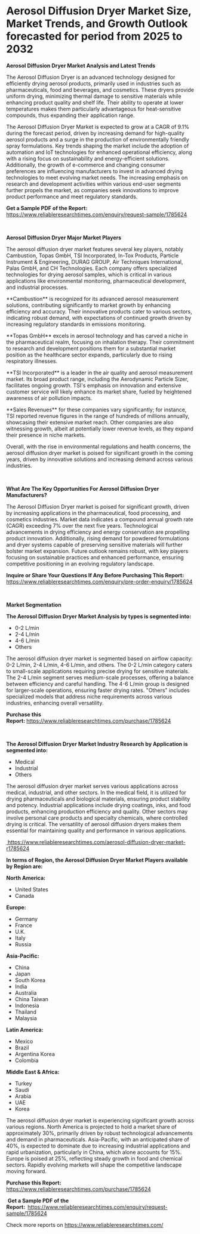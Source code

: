 <p><h1>Aerosol Diffusion Dryer Market Size, Market Trends, and Growth Outlook forecasted for period from 2025 to 2032</h1></p><p><strong>Aerosol Diffusion Dryer Market Analysis and Latest Trends</strong></p>
<p><p>The Aerosol Diffusion Dryer is an advanced technology designed for efficiently drying aerosol products, primarily used in industries such as pharmaceuticals, food and beverages, and cosmetics. These dryers provide uniform drying, minimizing thermal damage to sensitive materials while enhancing product quality and shelf life. Their ability to operate at lower temperatures makes them particularly advantageous for heat-sensitive compounds, thus expanding their application range.</p><p>The Aerosol Diffusion Dryer Market is expected to grow at a CAGR of 9.1% during the forecast period, driven by increasing demand for high-quality aerosol products and a surge in the production of environmentally friendly spray formulations. Key trends shaping the market include the adoption of automation and IoT technologies for enhanced operational efficiency, along with a rising focus on sustainability and energy-efficient solutions. Additionally, the growth of e-commerce and changing consumer preferences are influencing manufacturers to invest in advanced drying technologies to meet evolving market needs. The increasing emphasis on research and development activities within various end-user segments further propels the market, as companies seek innovations to improve product performance and meet regulatory standards.</p></p>
<p><strong>Get a Sample PDF of the Report:&nbsp;</strong> <a href="https://www.reliableresearchtimes.com/enquiry/request-sample/1785624?utm_campaign=3565&utm_medium=2&utm_source=Github&utm_content=ia&utm_term=25032025&utm_id=aerosol-diffusion-dryer">https://www.reliableresearchtimes.com/enquiry/request-sample/1785624</a></p>
<p>&nbsp;</p>
<p><strong>Aerosol Diffusion Dryer Major Market Players</strong></p>
<p><p>The aerosol diffusion dryer market features several key players, notably Cambustion, Topas GmbH, TSI Incorporated, In-Tox Products, Particle Instrument & Engineering, DURAG GROUP, Air Techniques International, Palas GmbH, and CH Technologies. Each company offers specialized technologies for drying aerosol samples, which is critical in various applications like environmental monitoring, pharmaceutical development, and industrial processes.</p><p>**Cambustion** is recognized for its advanced aerosol measurement solutions, contributing significantly to market growth by enhancing efficiency and accuracy. Their innovative products cater to various sectors, indicating robust demand, with expectations of continued growth driven by increasing regulatory standards in emissions monitoring.</p><p>**Topas GmbH** excels in aerosol technology and has carved a niche in the pharmaceutical realm, focusing on inhalation therapy. Their commitment to research and development positions them for a substantial market position as the healthcare sector expands, particularly due to rising respiratory illnesses.</p><p>**TSI Incorporated** is a leader in the air quality and aerosol measurement market. Its broad product range, including the Aerodynamic Particle Sizer, facilitates ongoing growth. TSI's emphasis on innovation and extensive customer service will likely enhance its market share, fueled by heightened awareness of air pollution impacts.</p><p>**Sales Revenues** for these companies vary significantly; for instance, TSI reported revenue figures in the range of hundreds of millions annually, showcasing their extensive market reach. Other companies are also witnessing growth, albeit at potentially lower revenue levels, as they expand their presence in niche markets.</p><p>Overall, with the rise in environmental regulations and health concerns, the aerosol diffusion dryer market is poised for significant growth in the coming years, driven by innovative solutions and increasing demand across various industries.</p></p>
<p>&nbsp;</p>
<p><strong>What Are The Key Opportunities For Aerosol Diffusion Dryer Manufacturers?</strong></p>
<p><p>The Aerosol Diffusion Dryer market is poised for significant growth, driven by increasing applications in the pharmaceutical, food processing, and cosmetics industries. Market data indicates a compound annual growth rate (CAGR) exceeding 7% over the next five years. Technological advancements in drying efficiency and energy conservation are propelling product innovation. Additionally, rising demand for powdered formulations and dryer systems capable of preserving sensitive materials will further bolster market expansion. Future outlook remains robust, with key players focusing on sustainable practices and enhanced performance, ensuring competitive positioning in an evolving regulatory landscape.</p></p>
<p><strong>Inquire or Share Your Questions If Any Before Purchasing This Report:</strong> <a href="https://www.reliableresearchtimes.com/enquiry/pre-order-enquiry/1785624?utm_campaign=3565&utm_medium=2&utm_source=Github&utm_content=ia&utm_term=25032025&utm_id=aerosol-diffusion-dryer">https://www.reliableresearchtimes.com/enquiry/pre-order-enquiry/1785624</a></p>
<p>&nbsp;</p>
<p><strong>Market Segmentation</strong></p>
<p><strong>The Aerosol Diffusion Dryer Market Analysis by types is segmented into:</strong></p>
<p><ul><li>0-2 L/min</li><li>2-4 L/min</li><li>4-6 L/min</li><li>Others</li></ul></p>
<p><p>The aerosol diffusion dryer market is segmented based on airflow capacity: 0-2 L/min, 2-4 L/min, 4-6 L/min, and others. The 0-2 L/min category caters to small-scale applications requiring precise drying for sensitive materials. The 2-4 L/min segment serves medium-scale processes, offering a balance between efficiency and careful handling. The 4-6 L/min group is designed for larger-scale operations, ensuring faster drying rates. "Others" includes specialized models that address niche requirements across various industries, enhancing overall versatility.</p></p>
<p><strong>Purchase this Report:&nbsp;</strong><a href="https://www.reliableresearchtimes.com/purchase/1785624?utm_campaign=3565&utm_medium=2&utm_source=Github&utm_content=ia&utm_term=25032025&utm_id=aerosol-diffusion-dryer">https://www.reliableresearchtimes.com/purchase/1785624</a></p>
<p>&nbsp;</p>
<p><strong>The Aerosol Diffusion Dryer Market Industry Research by Application is segmented into:</strong></p>
<p><ul><li>Medical</li><li>Industrial</li><li>Others</li></ul></p>
<p><p>The aerosol diffusion dryer market serves various applications across medical, industrial, and other sectors. In the medical field, it is utilized for drying pharmaceuticals and biological materials, ensuring product stability and potency. Industrial applications include drying coatings, inks, and food products, enhancing production efficiency and quality. Other sectors may involve personal care products and specialty chemicals, where controlled drying is critical. The versatility of aerosol diffusion dryers makes them essential for maintaining quality and performance in various applications.</p></p>
<p><a href="https://www.reliableresearchtimes.com/aerosol-diffusion-dryer-market-r1785624?utm_campaign=3565&utm_medium=2&utm_source=Github&utm_content=ia&utm_term=25032025&utm_id=aerosol-diffusion-dryer">&nbsp;https://www.reliableresearchtimes.com/aerosol-diffusion-dryer-market-r1785624</a></p>
<p><strong>In terms of Region, the Aerosol Diffusion Dryer Market Players available by Region are:</strong></p>
<p>
    <p> <strong> North America: </strong>
        <ul>
            <li>United States</li>
            <li>Canada</li>
        </ul>
        </p> 
    <p> <strong> Europe: </strong>
        <ul>
            <li>Germany</li>
            <li>France</li>
            <li>U.K.</li>
            <li>Italy</li>
            <li>Russia</li>
        </ul>
        </p> 
    <p> <strong> Asia-Pacific: </strong>
        <ul>
            <li>China</li>
            <li>Japan</li>
            <li>South Korea</li>
            <li>India</li>
            <li>Australia</li>
            <li>China Taiwan</li>
            <li>Indonesia</li>
            <li>Thailand</li>
            <li>Malaysia</li>
        </ul>
        </p> 
    <p> <strong> Latin America: </strong>
        <ul>
            <li>Mexico</li>
            <li>Brazil</li>
            <li>Argentina Korea</li>
            <li>Colombia</li>
        </ul>
        </p> 
    <p> <strong> Middle East & Africa: </strong>
        <ul>
            <li>Turkey</li>
            <li>Saudi</li>
            <li>Arabia</li>
            <li>UAE</li>
            <li>Korea</li>
        </ul>
    </p>
    </p>
<p><p>The aerosol diffusion dryer market is experiencing significant growth across various regions. North America is projected to hold a market share of approximately 30%, primarily driven by robust technological advancements and demand in pharmaceuticals. Asia-Pacific, with an anticipated share of 40%, is expected to dominate due to increasing industrial applications and rapid urbanization, particularly in China, which alone accounts for 15%. Europe is poised at 25%, reflecting steady growth in food and chemical sectors. Rapidly evolving markets will shape the competitive landscape moving forward.</p></p>
<p><strong>Purchase this Report: </strong><a href="https://www.reliableresearchtimes.com/purchase/1785624?utm_campaign=3565&utm_medium=2&utm_source=Github&utm_content=ia&utm_term=25032025&utm_id=aerosol-diffusion-dryer">https://www.reliableresearchtimes.com/purchase/1785624</a></p>
<p>&nbsp;<strong>Get a Sample PDF of the Report:&nbsp;&nbsp;</strong><a href="https://www.reliableresearchtimes.com/enquiry/request-sample/1785624?utm_campaign=3565&utm_medium=2&utm_source=Github&utm_content=ia&utm_term=25032025&utm_id=aerosol-diffusion-dryer">https://www.reliableresearchtimes.com/enquiry/request-sample/1785624</a></p>
<p><strong></strong></p>
<p>Check more reports on <a href="https://www.reliableresearchtimes.com/?utm_campaign=3565&utm_medium=2&utm_source=Github&utm_content=ia&utm_term=25032025&utm_id=aerosol-diffusion-dryer">https://www.reliableresearchtimes.com/</a></p>